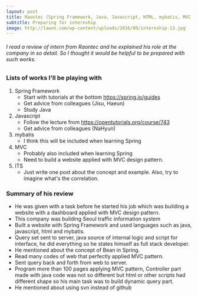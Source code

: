 ```yaml
---
layout: post
title: Raontec (Spring Framework, Java, Javascript, HTML, mybatis, MVC, ITS)
subtitle: Preparing for internship
image: http://lawnn.com/wp-content/uploads/2016/09/internship-13.jpg
---
```


###### I read a review of intern from Raontec and he explained his role at the company in so detail. So I thought it would be helpful to be prepared with such works. 

### Lists of works I'll be playing with

1. Spring Framework
   * Start with tutorials at the bottom https://spring.io/guides
   * Get advice from colleagues (Jisu, Haeun)
   * Study Java
2. Javascript
   * Follow the lecture from https://opentutorials.org/course/743
   * Get advice from colleagues (NaHyun)
3. mybatis
   * I think this will be included when learning Spring
4. MVC
   * Probably also included when learning Spring
   * Need to build a website applied with MVC design pattern.
4. ITS
   * Just write one post about the concept and example. Also, try to imagine what's the correlation.
   
### Summary of his review

* He was given with a task before he started his job which was building a website with a dashboard applied with MVC design pattern.
* This company was building Seoul traffic information system
* Built a website with Spring Framework and used languages such as java, javascript, html and mybatis.
* Query set sent to server, java source of internal logic and script for interface, he did everything so he states himself as full stack developer.
* He mentioned about the concept of Bean in Spring.
* Read many codes of web that perfectly applied MVC pattern.
* Sent query back and forth from web to server.
* Program more than 100 pages applying MVC pattern, Controller part made with java code was not so different but html or other scripts had different shape so his main task was to build dynamic query part.
* He mentioned about using svn instead of github
